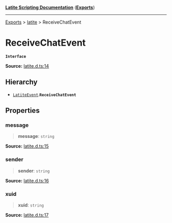[**Latite Scripting Documentation**](../../README.md) ([**Exports**](../../exports.md))

---

[Exports](../../exports.md) > [latite](../index.md) > ReceiveChatEvent

# ReceiveChatEvent

**`Interface`**

**Source:** [latite.d.ts:14](https://github.com/LatiteScripting/latitescripting.github.io/blob/63a7e7f/definitions/latite.d.ts#L14)

## Hierarchy

- [`LatiteEvent`](interface.LatiteEvent.md).**`ReceiveChatEvent`**

## Properties

### message

> **message**: `string`

**Source:** [latite.d.ts:15](https://github.com/LatiteScripting/latitescripting.github.io/blob/63a7e7f/definitions/latite.d.ts#L15)

### sender

> **sender**: `string`

**Source:** [latite.d.ts:16](https://github.com/LatiteScripting/latitescripting.github.io/blob/63a7e7f/definitions/latite.d.ts#L16)

### xuid

> **xuid**: `string`

**Source:** [latite.d.ts:17](https://github.com/LatiteScripting/latitescripting.github.io/blob/63a7e7f/definitions/latite.d.ts#L17)
